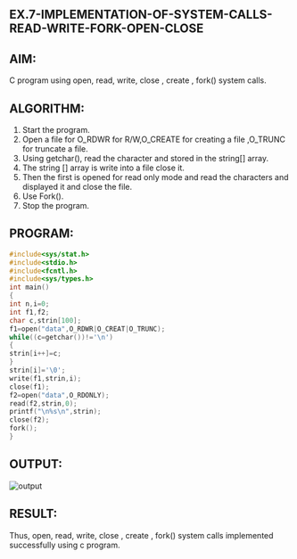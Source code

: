 ## EX.7-IMPLEMENTATION-OF-SYSTEM-CALLS-READ-WRITE-FORK-OPEN-CLOSE
## AIM:
C program using open, read, write, close , create , fork() system calls.
## ALGORITHM:
1) Start the program.
2) Open a file for O_RDWR for R/W,O_CREATE for creating a file ,O_TRUNC for truncate a file.
3) Using getchar(), read the character and stored in the string[] array.
4) The string [] array is write into a file close it.
5) Then the first is opened for read only mode and read the characters and displayed it and close the file.
6) Use Fork().
7) Stop the program.
## PROGRAM:
```c
#include<sys/stat.h> 
#include<stdio.h> 
#include<fcntl.h> 
#include<sys/types.h> 
int main() 
{ 
int n,i=0; 
int f1,f2; 
char c,strin[100]; 
f1=open("data",O_RDWR|O_CREAT|O_TRUNC); 
while((c=getchar())!='\n') 
{ 
strin[i++]=c; 
} 
strin[i]='\0'; 
write(f1,strin,i); 
close(f1); 
f2=open("data",O_RDONLY); 
read(f2,strin,0); 
printf("\n%s\n",strin); 
close(f2); 
fork(); 
}
```
## OUTPUT:
![output](./image/system.png)
## RESULT:
Thus, open, read, write, close , create , fork() system calls implemented successfully using c program.

